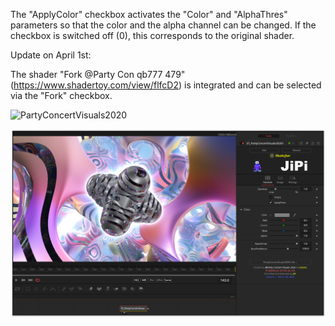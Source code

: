 

<!-- +++ DO NOT REMOVE THIS COMMENT +++ DO NOT ADD OR EDIT ANY TEXT BEFORE THIS LINE +++ IT WOULD BE A REALLY BAD IDEA +++ -->

The "ApplyColor" checkbox activates the "Color" and "AlphaThres" parameters so that the color and the alpha channel can be changed. If the checkbox is switched off (0), this corresponds to the original shader.

Update on April 1st:

The shader "Fork @Party Con qb777 479" (https://www.shadertoy.com/view/flfcD2) is integrated and can be selected via the "Fork" checkbox.

![PartyConcertVisuals2020](https://user-images.githubusercontent.com/78935215/160671987-d4ac1490-4fb8-4ba7-8182-2956bc8d8cdc.gif)

[![Thumbnail](PartyConcertVisuals2020_screenshot.png)](https://www.shadertoy.com/view/WtscW4 "View on Shadertoy.com")

<!-- +++ DO NOT REMOVE THIS COMMENT +++ DO NOT EDIT ANY TEXT THAT COMES AFTER THIS LINE +++ TRUST ME: JUST DON'T DO IT +++ -->

